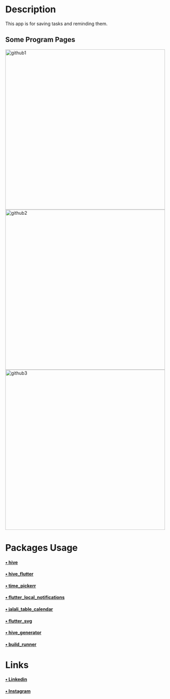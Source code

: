 <h1> Description</h1>

<p>This app is for saving tasks and reminding them.</p>

<h2>Some Program Pages</h2>
<p><img src="https://user-images.githubusercontent.com/132124730/235671748-feee3e3a-1045-4dad-a495-dfb6c72c31fa.png" alt="github1" width="500" height="500">
<img src="https://user-images.githubusercontent.com/132124730/235671882-dadc4156-e0a8-49d7-8aa6-9e940273d519.png" alt="github2" width="500" height="500">
<img src="https://user-images.githubusercontent.com/132124730/235671970-93f55e89-cef0-4c39-a241-3df862973b0e.png" alt="github3" width="500" height="500">
</p>
<h1>Packages Usage</h1>
<h4><a href="https://pub.dev/packages/hive">• hive</a></h4>
<h4><a href="https://pub.dev/packages/hive_flutter">• hive_flutter</a></h4>
<h4><a href="https://pub.dev/packages/time_pickerr">• time_pickerr</a></h4>
<h4><a href="https://pub.dev/packages/flutter_local_notifications">• flutter_local_notifications</a></h4>
<h4><a href="https://pub.dev/packages/jalali_table_calendar">• jalali_table_calendar</a></h4>
<h4><a href="https://pub.dev/packages/flutter_svg">• flutter_svg</a></h4>
<h4><a href="https://pub.dev/packages/hive_generator">• hive_generator</a></h4>
<h4><a href="https://pub.dev/packages/build_runner">• build_runner</a></h4>
<h1>Links</h1>
<h4><a href="https://linkedin.com/in/hossein-mohammadi-287391274/">• Linkedin</a></h4>
<h4><a href="https://instagram.com/hosseinmohammadi.dev">• Instagram</a></h4>
